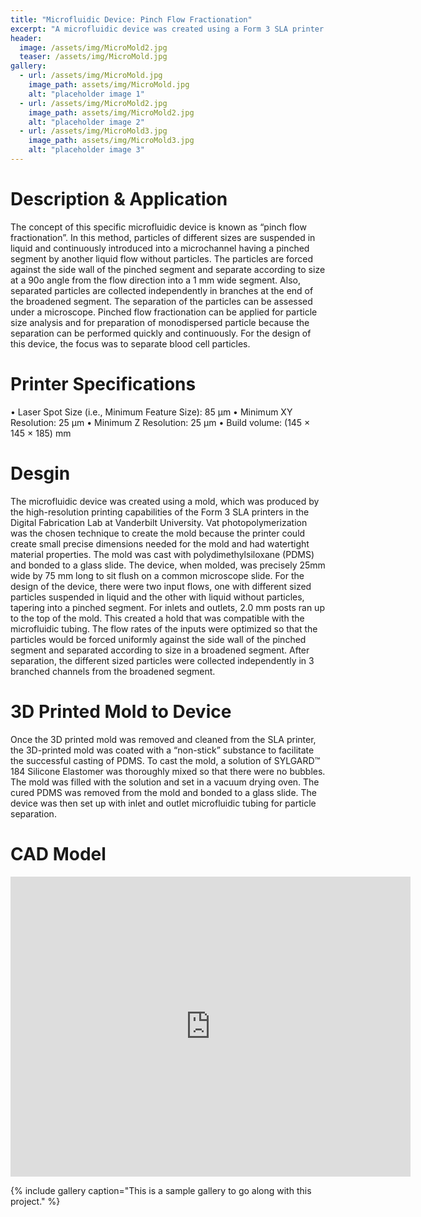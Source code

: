 ```yaml
---
title: "Microfluidic Device: Pinch Flow Fractionation"
excerpt: "A microfluidic device was created using a Form 3 SLA printer to print a mold, which was then casted with PDMS and bonded to a glass slide."
header:
  image: /assets/img/MicroMold2.jpg
  teaser: /assets/img/MicroMold.jpg
gallery:
  - url: /assets/img/MicroMold.jpg
    image_path: assets/img/MicroMold.jpg
    alt: "placeholder image 1"
  - url: /assets/img/MicroMold2.jpg
    image_path: assets/img/MicroMold2.jpg
    alt: "placeholder image 2"
  - url: /assets/img/MicroMold3.jpg
    image_path: assets/img/MicroMold3.jpg
    alt: "placeholder image 3"
---
```


# Description & Application
The concept of this specific microfluidic device is known as “pinch flow fractionation”. In this method, particles of different sizes are suspended in liquid and continuously introduced into a microchannel having a pinched segment by another liquid flow without particles. The particles are forced against the side wall of the pinched segment and separate according to size at a 90o angle from the flow direction into a 1 mm wide segment. Also, separated particles are collected independently in branches at the end of the broadened segment. The separation of the particles can be assessed under a microscope. Pinched flow fractionation can be applied for particle size analysis and for preparation of monodispersed particle because the separation can be performed quickly and continuously. For the design of this device, the focus was to separate blood cell particles. 

# Printer Specifications
•	Laser Spot Size (i.e., Minimum Feature Size): 85 μm
•	Minimum XY Resolution: 25 μm
•	Minimum Z Resolution: 25 μm
•	Build volume: (145 × 145 × 185) mm

# Desgin
The microfluidic device was created using a mold, which was produced by the high-resolution printing capabilities of the Form 3 SLA printers in the Digital Fabrication Lab at Vanderbilt University. Vat photopolymerization was the chosen technique to create the mold because the printer could create small precise dimensions needed for the mold and had watertight material properties. The mold was cast with polydimethylsiloxane (PDMS) and bonded to a glass slide. The device, when molded, was precisely 25mm wide by 75 mm long to sit flush on a common microscope slide. For the design of the device, there were two input flows, one with different sized particles suspended in liquid and the other with liquid without particles, tapering into a pinched segment. For inlets and outlets, 2.0 mm posts ran up to the top of the mold. This created a hold that was compatible with the microfluidic tubing. The flow rates of the inputs were optimized so that the particles would be forced uniformly against the side wall of the pinched segment and separated according to size in a broadened segment. After separation, the different sized particles were collected independently in 3 branched channels from the broadened segment. 

# 3D Printed Mold to Device
Once the 3D printed mold was removed and cleaned from the SLA printer, the 3D-printed mold was coated with a “non-stick” substance to facilitate the successful casting of PDMS. To cast the mold, a solution of SYLGARD™ 184 Silicone Elastomer was thoroughly mixed so that there were no bubbles. The mold was filled with the solution and set in a vacuum drying oven. The cured PDMS was removed from the mold and bonded to a glass slide. The device was then set up with inlet and outlet microfluidic tubing for particle separation. 

# CAD Model
<iframe src="https://a360.co/3M1vJ2B" width="640" height="480" allowfullscreen="true" webkitallowfullscreen="true" mozallowfullscreen="true"  frameborder="0"></iframe>

{% include gallery caption="This is a sample gallery to go along with this project." %}

